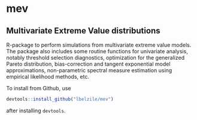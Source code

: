 # mev
## Multivariate Extreme Value distributions

R-package to perform simulations from multivariate extreme value models. The package also includes
some routine functions for univariate analysis, notably threshold selection diagnostics, optimization
for the generalized Pareto distribution, bias-correction and tangent exponential model approximations,
non-parametric spectral measure estimation using empirical likelihood methods, etc.


To install from Github, use 

```R
devtools::install_github("lbelzile/mev")
```

after installing `devtools`.
